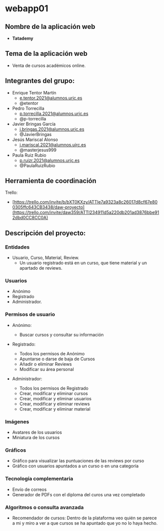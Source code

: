 # webapp01

## Nombre de la aplicación web
- **Tatademy**

## Tema de la aplicación web
- Venta de cursos académicos online. 

## Integrantes del grupo:
- Enrique Tentor Martín
  - e.tentor.2021@alumnos.urjc.es
  - @etentor
- Pedro Torrecilla
  - p.torrecilla.2021@alumnos.urjc.es
  - @p-torrecilla
- Javier Bringas García
  - j.bringas.2021@alumnos.urjc.es
  - @JavierBringas
- Jesús Mariscal Alonso
  - j.mariscal.2021@alumnos.ujrc.es
  - @masterjesus999
- Paula Ruiz Rubio
  - p.ruizr.2021@alumnos.urjc.es
  - @PaulaRuizRubio


## Herramienta de coordinación
Trello:
- [https://trello.com/invite/b/bXT0KXzy/ATTIe7a9323a8c26017d8cf67e800305ffc643CB3438/daw-proyecto](https://trello.com/invite/daw359/ATTI234911d5a220db201ad3876bbe912dbd0CC8CC0A)


## Descripción del proyecto: 
### Entidades
- Usuario, Curso, Material, Review.
  - Un usuario registrado está en un curso, que tiene material y un apartado de reviews.

### Usuarios
- Anónimo
- Registrado
- Administrador.

### Permisos de usuario
- Anónimo:
  - Buscar cursos y consultar su información

- Registrado:
  - Todos los permisos de Anónimo
  - Apuntarse o darse de baja de Cursos
  - Añadir o eliminar Reviews
  - Modificar su área personal

- Administrador: 
  - Todos los permisos de Registrado
  - Crear, modificar y eliminar cursos
  - Crear, modificar y eliminar usuarios
  - Crear, modificar y eliminar reviews
  - Crear, modificar y eliminar material

### Imágenes
- Avatares de los usuarios
- Miniatura de los cursos

### Gráficos
- Gráfico para visualizar las puntuaciones de las reviews por curso
- Gráfico con usuarios apuntados a un curso o en una categoría

### Tecnología complementaria
- Envío de correos
- Generador de PDFs con el diploma del curos una vez completado

### Algoritmos o consulta avanzada
- Recomendador de cursos: Dentro de la plataforma veo quién se parece a mi y miro a ver a que cursos se ha apuntado que yo no lo haya hecho. 
